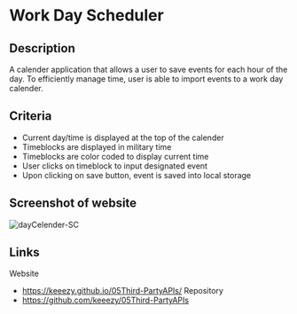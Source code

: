 # Work Day Scheduler

## Description
A calender application that allows a user to save events for each hour of the day.
To efficiently manage time, user is able to import events to a work day calender.

## Criteria 
- Current day/time is displayed at the top of the calender
- Timeblocks are displayed in military time
- Timeblocks are color coded to display current time
- User clicks on timeblock to input designated event
- Upon clicking on save button, event is saved into local storage

## Screenshot of website
![dayCelender-SC](https://user-images.githubusercontent.com/99520179/164570076-34c90a81-1aad-4ce0-a9ed-815dd70f503f.png)


## Links
Website
- https://keeezy.github.io/05Third-PartyAPIs/
Repository
- https://github.com/keeezy/05Third-PartyAPIs